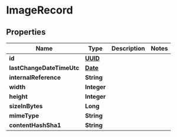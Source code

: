 
# ImageRecord

## Properties
Name | Type | Description | Notes
------------ | ------------- | ------------- | -------------
**id** | [**UUID**](UUID.md) |  | 
**lastChangeDateTimeUtc** | [**Date**](Date.md) |  | 
**internalReference** | **String** |  | 
**width** | **Integer** |  | 
**height** | **Integer** |  | 
**sizeInBytes** | **Long** |  | 
**mimeType** | **String** |  | 
**contentHashSha1** | **String** |  | 



